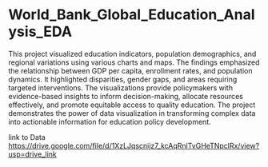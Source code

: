 # World_Bank_Global_Education_Analysis_EDA

This project visualized education indicators, population demographics, and regional variations using various charts and maps. The findings emphasized the relationship between GDP per capita, enrollment rates, and population dynamics. It highlighted disparities, gender gaps, and areas requiring targeted interventions. The visualizations provide policymakers with evidence-based insights to inform decision-making, allocate resources effectively, and promote equitable access to quality education. The project demonstrates the power of data visualization in transforming complex data into actionable information for education policy development.

link to Data 
https://drive.google.com/file/d/1XzLJqscnijz7_kcAqRnlTvGHeTNpclRx/view?usp=drive_link
